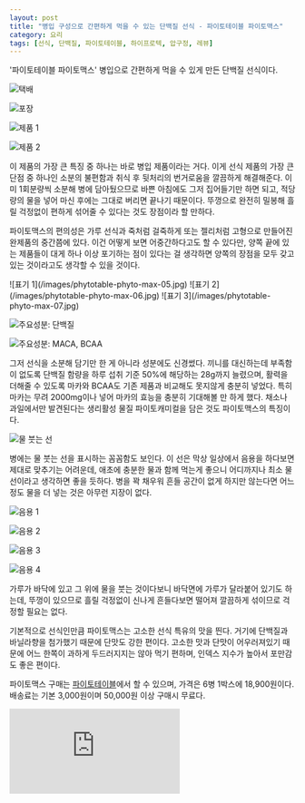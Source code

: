 ```yaml
---
layout: post
title: "병입 구성으로 간편하게 먹을 수 있는 단백질 선식 - 파이토테이블 파이토맥스"
category: 요리
tags: [선식, 단백질, 파이토테이블, 하이프로텍, 압구정, 레뷰]
---
```


'파이토테이블 파이토맥스' 병입으로 간편하게 먹을 수 있게 만든 단백질 선식이다.

![택배](/images/phytotable-phyto-max-01.jpg)

![포장](/images/phytotable-phyto-max-02.jpg)

![제품 1](/images/phytotable-phyto-max-03.jpg)

![제품 2](/images/phytotable-phyto-max-04.jpg)

이 제품의 가장 큰 특징 중 하나는 바로 병입 제품이라는 거다.
이게 선식 제품의 가장 큰 단점 중 하나인
소분의 불편함과 취식 후 뒷처리의 번거로움을 깔끔하게 해결해준다.
이미 1회분량씩 소분해 병에 담아뒀으므로 바쁜 아침에도 그저 집어들기만 하면 되고,
적당량의 물을 넣어 마신 후에는 그대로 버리면 끝나기 때문이다.
뚜껑으로 완전히 밀봉해 흘릴 걱정없이 편하게 섞어줄 수 있다는 것도 장점이라 할 만하다.

파이토맥스의 편의성은 가루 선식과 죽처럼 걸죽하게 또는 젤리처럼 고형으로 만들어진 완제품의 중간쯤에 있다.
이건 어떻게 보면 어중간하다고도 할 수 있다만,
양쪽 끝에 있는 제품들이 대게 하나 이상 포기하는 점이 있다는 걸 생각하면
양쪽의 장점을 모두 갖고있는 것이라고도 생각할 수 있을 것이다.

<p class="center" markdown="1">
![표기 1](/images/phytotable-phyto-max-05.jpg)
![표기 2](/images/phytotable-phyto-max-06.jpg)
![표기 3](/images/phytotable-phyto-max-07.jpg)
</p>

![주요성분: 단백질](/images/phytotable-phyto-max-08.jpg)

![주요성분: MACA, BCAA](/images/phytotable-phyto-max-09.jpg)

그저 선식을 소분해 담기만 한 게 아니라 성분에도 신경썼다.
끼니를 대신하는데 부족함이 없도록 단백질 함량을 하루 섭취 기준 50%에 해당하는 28g까지 늘렸으며,
활력을 더해줄 수 있도록 마카와 BCAA도 기존 제품과 비교해도 못지않게 충분히 넣었다.
특히 마카는 무려 2000mg이나 넣어 마카의 효능을 충분히 기대해볼 만 하게 했다.
채소나 과일에서만 발견된다는 생리활성 물질 파이토캐미컬을 담은 것도 파이토맥스의 특징이다.

![물 붓는 선](/images/phytotable-phyto-max-10.jpg)

병에는 물 붓는 선을 표시하는 꼼꼼함도 보인다.
이 선은 막상 일상에서 음용을 하다보면 제대로 맞추기는 어려운데,
애초에 충분한 물과 함께 먹는게 좋으니
어디까지나 최소 물선이라고 생각하면 좋을 듯하다.
병을 꽉 채우워 흔들 공간이 없게 하지만 않는다면 어느정도 물을 더 넣는 것은 아무런 지장이 없다.

![음용 1](/images/phytotable-phyto-max-11.jpg)

![음용 2](/images/phytotable-phyto-max-12.jpg)

![음용 3](/images/phytotable-phyto-max-13.jpg)

![음용 4](/images/phytotable-phyto-max-14.jpg)

가루가 바닥에 있고 그 위에 물을 붓는 것이다보니
바닥면에 가루가 달라붙어 있기도 하는데,
뚜껑이 있으므로 흘릴 걱정없이 신나게 흔들다보면 떨어져 깔끔하게 섞이므로 걱정할 필요는 없다.

기본적으로 선식인만큼 파이토맥스는 고소한 선식 특유의 맛을 띈다.
거기에 단백질과 바닐라향을 첨가했기 때문에 단맛도 강한 편이다.
고소한 맛과 단맛이 어우러져있기 때문에 어느 한쪽이 과하게 두드러지지는 않아 먹기 편하며,
인덱스 지수가 높아서 포만감도 좋은 편이다.

파이토맥스 구매는 [파이토테이블](https://phytotable.com/product/phytomax2/)에서 할 수 있으며,
가격은 6병 1박스에 18,900원이다.
배송료는 기본 3,000원이며 50,000원 이상 구매시 무료다.



![스폰서 배너](https://www.revu.net/campaign/img.php?p=9ca11cc922a4dcf431f4a1f52ef45f9e461c60b4c3909d0ca4ff10c77146bd17&v=4 "이 글은 레뷰를 통해 해당 업체에서 제품을 받아 작성했다.")
